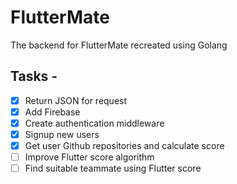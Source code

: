 # FlutterMate

The backend for FlutterMate recreated using Golang

## Tasks -

- [X] Return JSON for request
- [X] Add Firebase
- [X] Create authentication middleware
- [X] Signup new users
- [X] Get user Github repositories and calculate score
- [ ] Improve Flutter score algorithm
- [ ] Find suitable teammate using Flutter score
